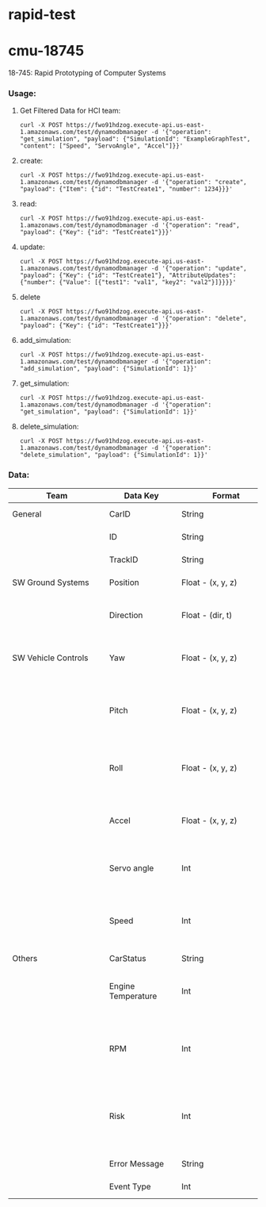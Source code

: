 # rapid-test

# cmu-18745
18-745: Rapid Prototyping of Computer Systems

### Usage:
1. Get Filtered Data for HCI team:
    ```
    curl -X POST https://fwo91hdzog.execute-api.us-east-1.amazonaws.com/test/dynamodbmanager -d '{"operation": "get_simulation", "payload": {"SimulationId": "ExampleGraphTest", "content": ["Speed", "ServoAngle", "Accel"]}}'
    ```
2. create:
    ```
    curl -X POST https://fwo91hdzog.execute-api.us-east-1.amazonaws.com/test/dynamodbmanager -d '{"operation": "create", "payload": {"Item": {"id": "TestCreate1", "number": 1234}}}'
    ```
3. read:
    ```
    curl -X POST https://fwo91hdzog.execute-api.us-east-1.amazonaws.com/test/dynamodbmanager -d '{"operation": "read", "payload": {"Key": {"id": "TestCreate1"}}}'
    ```
4. update:
    ```
    curl -X POST https://fwo91hdzog.execute-api.us-east-1.amazonaws.com/test/dynamodbmanager -d '{"operation": "update", "payload": {"Key": {"id": "TestCreate1"}, "AttributeUpdates": {"number": {"Value": [{"test1": "val1", "key2": "val2"}]}}}}'
    ```
5. delete
    ```
    curl -X POST https://fwo91hdzog.execute-api.us-east-1.amazonaws.com/test/dynamodbmanager -d '{"operation": "delete", "payload": {"Key": {"id": "TestCreate1"}}}'
    ```
6. add_simulation:
    ```
    curl -X POST https://fwo91hdzog.execute-api.us-east-1.amazonaws.com/test/dynamodbmanager -d '{"operation": "add_simulation", "payload": {"SimulationId": 1}}'
    ```
7. get_simulation:
    ```
    curl -X POST https://fwo91hdzog.execute-api.us-east-1.amazonaws.com/test/dynamodbmanager -d '{"operation": "get_simulation", "payload": {"SimulationId": 1}}'
    ```
8. delete_simulation:
    ```
    curl -X POST https://fwo91hdzog.execute-api.us-east-1.amazonaws.com/test/dynamodbmanager -d '{"operation": "delete_simulation", "payload": {"SimulationId": 1}}'
    ```


### Data:

|  <div style="width:180px">Team</div> | <div style="width:130px">Data Key</div>      | <div style="width:180px">Format</div> | Explanation |
| ------------------- | ----------------- | ------------- | ---------------|
|  General               | CarID      | String  | The car type ID |
|                     | ID         | String | The customer ID | 
|                     | TrackID         | String | The track type ID | 
| SW Ground Systems   | Position          | Float - (x, y, z) | The location of the vehicle | 
|                     | Direction         | Float - (dir, t) | The orientation of the vehicle going forward | 
| SW Vehicle Controls | Yaw               | Float - (x, y, z) | The rotation of the vehicle around its vertical axis | 
|                     | Pitch             | Float - (x, y, z) | The rotational movement of the vehicle around its side-to-side axis | 
|                     | Roll  | Float - (x, y, z) | The rotation of the vehicle around its longitudinal axis |
|                     | Accel  | Float - (x, y, z) | The rate of change of velocity over time (Acceleration) |
|                     | Servo angle  | Int | The rotational position of a servo motor's output shaft |
|                     | Speed  | Int | How fast an object is moving (distance traveled per unit of time) |
| Others              | CarStatus | String | on/off |
|                     | Engine Temperature | Int | The temperature of the vehicle's engine |
|                     | RPM | Int | The rotational speed of a mechanical component (Revolutions per minute) |
|                     | Risk | Int | The probability or likelihood of harm, injury, damage, loss, or negative consequences |
|                     | Error Message | String | The content of error |
|                     | Event Type | Int | The type of event |
